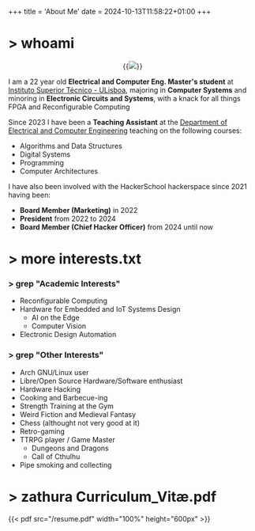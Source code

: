 +++
title = 'About Me'
date = 2024-10-13T11:58:22+01:00
+++

# > whoami


<center>

{{<img caption="Me, smoking my pipe in front of my Department at night" src=/me.png >}}

</center>


I am a 22 year old **Electrical and Computer Eng. Master's student** at [Instituto Superior Técnico - ULisboa](https://tecnico.ulisboa.pt), majoring in **Computer Systems** and minoring in **Electronic Circuits and Systems**, with a knack for all things FPGA and Reconfigurable Computing

Since 2023 I have been a **Teaching Assistant** at the [Department of Electrical and Computer Engineering](https://deec.tecnico.ulisboa.pt) teaching on the following courses:

- Algorithms and Data Structures
- Digital Systems
- Programming
- Computer Architectures

I have also been involved with the HackerSchool hackerspace since 2021 having been:

- **Board Member (Marketing)** in 2022
- **President** from 2022 to 2024
- **Board Member (Chief Hacker Officer)** from 2024 until now

# > more interests.txt
    
### > grep "Academic Interests"

- Reconfigurable Computing
- Hardware for Embedded and IoT Systems Design
    - AI on the Edge
    - Computer Vision
- Electronic Design Automation

### > grep "Other Interests"

- Arch GNU/Linux user
- Libre/Open Source Hardware/Software enthusiast
- Hardware Hacking
- Cooking and Barbecue-ing
- Strength Training at the Gym
- Weird Fiction and Medieval Fantasy
- Chess (althought not very good at it)
- Retro-gaming
- TTRPG player / Game Master
    - Dungeons and Dragons
    - Call of Cthulhu
- Pipe smoking and collecting

# > zathura Curriculum_Vitæ.pdf

{{< pdf src="/resume.pdf" width="100%" height="600px" >}}

